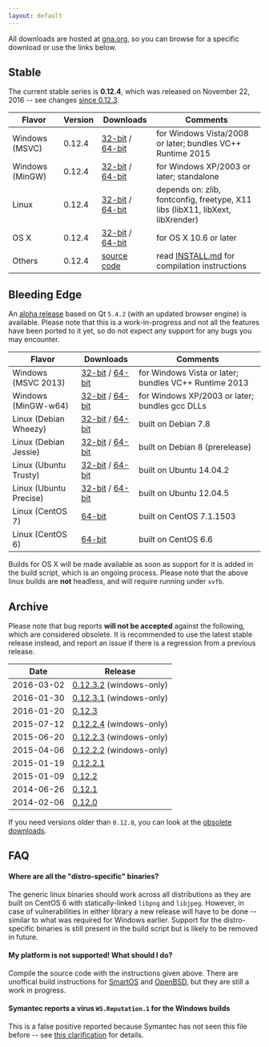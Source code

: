 ```yaml
---
layout: default
---
```


All downloads are hosted at [gna.org](http://download.gna.org/wkhtmltopdf/), so you can browse for a specific download or use the links below.

## Stable

The current stable series is **0.12.4**, which was released on November 22, 2016 -- see changes [since 0.12.3](https://github.com/wkhtmltopdf/wkhtmltopdf/releases/tag/0.12.4).

Flavor          | Version      | Downloads                                                                                                                                                                                                                | Comments
------          | -------      | ---------                                                                                                                                                                                                                | --------
Windows (MSVC)  | 0.12.4       | [32-bit](http://download.gna.org/wkhtmltopdf/0.12/0.12.4/wkhtmltox-0.12.4_msvc2015-win32.exe)             /   [64-bit](http://download.gna.org/wkhtmltopdf/0.12/0.12.4/wkhtmltox-0.12.4_msvc2015-win64.exe)              | for Windows Vista/2008 or later; bundles VC++ Runtime 2015
Windows (MinGW) | 0.12.4       | [32-bit](http://download.gna.org/wkhtmltopdf/0.12/0.12.4/wkhtmltox-0.12.4_mingw-w64-cross-win32.exe)      /   [64-bit](http://download.gna.org/wkhtmltopdf/0.12/0.12.4/wkhtmltox-0.12.4_mingw-w64-cross-win64.exe)       | for Windows XP/2003 or later; standalone
Linux           | 0.12.4       | [32-bit](http://download.gna.org/wkhtmltopdf/0.12/0.12.4/wkhtmltox-0.12.4_linux-generic-i386.tar.xz)      /   [64-bit](http://download.gna.org/wkhtmltopdf/0.12/0.12.4/wkhtmltox-0.12.4_linux-generic-amd64.tar.xz)      | depends on: zlib, fontconfig, freetype, X11 libs (libX11, libXext, libXrender)
OS X            | 0.12.4       | [32-bit](http://download.gna.org/wkhtmltopdf/0.12/0.12.4/wkhtmltox-0.12.4_osx-carbon-i386.pkg)            /   [64-bit](http://download.gna.org/wkhtmltopdf/0.12/0.12.4/wkhtmltox-0.12.4_osx-cocoa-x86-64.pkg)            | for OS X 10.6 or later
Others          | 0.12.4       | [source code](http://download.gna.org/wkhtmltopdf/0.12/0.12.4/wkhtmltox-0.12.4.tar.bz2)                                                                                                                                  | read [INSTALL.md](https://github.com/wkhtmltopdf/wkhtmltopdf/blob/0.12.4/INSTALL.md#others) for compilation instructions

## Bleeding Edge

An [alpha release](https://github.com/wkhtmltopdf/wkhtmltopdf/blob/0.13/README.md#013-alpha) based on Qt `5.4.2` (with an updated browser engine) is available. Please note that this is a work-in-progress and not all the features have been ported to it yet, so do not expect any support for any bugs you may encounter.

Flavor                | Downloads                                                                                                                                                                                                                                                   | Comments
---------             | ---------                                                                                                                                                                                                                                                   | --------
Windows (MSVC 2013)   | [32-bit](https://bitbucket.org/wkhtmltopdf/wkhtmltopdf/downloads/wkhtmltox-0.13.0-alpha-7b36694_msvc2013-win32.exe)         /    [64-bit](https://bitbucket.org/wkhtmltopdf/wkhtmltopdf/downloads/wkhtmltox-0.13.0-alpha-7b36694_msvc2013-win64.exe)        | for Windows Vista or later; bundles VC++ Runtime 2013
Windows (MinGW-w64)   | [32-bit](https://bitbucket.org/wkhtmltopdf/wkhtmltopdf/downloads/wkhtmltox-0.13.0-alpha-7b36694_mingw-w64-cross-win32.exe)  /    [64-bit](https://bitbucket.org/wkhtmltopdf/wkhtmltopdf/downloads/wkhtmltox-0.13.0-alpha-7b36694_mingw-w64-cross-win64.exe) | for Windows XP/2003 or later; bundles gcc DLLs
Linux (Debian Wheezy) | [32-bit](https://bitbucket.org/wkhtmltopdf/wkhtmltopdf/downloads/wkhtmltox-0.13.0-alpha-7b36694_linux-wheezy-i386.deb)      /    [64-bit](https://bitbucket.org/wkhtmltopdf/wkhtmltopdf/downloads/wkhtmltox-0.13.0-alpha-7b36694_linux-wheezy-amd64.deb)    | built on Debian 7.8
Linux (Debian Jessie) | [32-bit](https://bitbucket.org/wkhtmltopdf/wkhtmltopdf/downloads/wkhtmltox-0.13.0-alpha-7b36694_linux-jessie-i386.deb)      /    [64-bit](https://bitbucket.org/wkhtmltopdf/wkhtmltopdf/downloads/wkhtmltox-0.13.0-alpha-7b36694_linux-jessie-amd64.deb)    | built on Debian 8 (prerelease)
Linux (Ubuntu Trusty) | [32-bit](https://bitbucket.org/wkhtmltopdf/wkhtmltopdf/downloads/wkhtmltox-0.13.0-alpha-7b36694_linux-trusty-i386.deb)      /    [64-bit](https://bitbucket.org/wkhtmltopdf/wkhtmltopdf/downloads/wkhtmltox-0.13.0-alpha-7b36694_linux-trusty-amd64.deb)    | built on Ubuntu 14.04.2
Linux (Ubuntu Precise)| [32-bit](https://bitbucket.org/wkhtmltopdf/wkhtmltopdf/downloads/wkhtmltox-0.13.0-alpha-7b36694_linux-precise-i386.deb)     /    [64-bit](https://bitbucket.org/wkhtmltopdf/wkhtmltopdf/downloads/wkhtmltox-0.13.0-alpha-7b36694_linux-precise-amd64.deb)   | built on Ubuntu 12.04.5
Linux (CentOS 7)      | [64-bit](https://bitbucket.org/wkhtmltopdf/wkhtmltopdf/downloads/wkhtmltox-0.13.0-alpha-7b36694_linux-centos7-amd64.rpm)                                                                                                                                    | built on CentOS 7.1.1503
Linux (CentOS 6)      | [64-bit](https://bitbucket.org/wkhtmltopdf/wkhtmltopdf/downloads/wkhtmltox-0.13.0-alpha-7b36694_linux-centos6-amd64.rpm)                                                                                                                                    | built on CentOS 6.6

Builds for OS X will be made available as soon as support for it is added in the build script, which is an ongoing process. Please note that the above linux builds are **not** headless, and will require running under `xvfb`.

## Archive

Please note that bug reports **will not be accepted** against the following, which are considered obsolete. It is recommended to use the latest stable release instead, and report an issue if there is a regression from a previous release.

Date       | Release
----       | -------
2016-03-02 | [0.12.3.2](http://download.gna.org/wkhtmltopdf/0.12/0.12.3.2/) (windows-only)
2016-01-30 | [0.12.3.1](http://download.gna.org/wkhtmltopdf/0.12/0.12.3.1/) (windows-only)
2016-01-20 | [0.12.3](http://download.gna.org/wkhtmltopdf/0.12/0.12.3/)
2015-07-12 | [0.12.2.4](http://download.gna.org/wkhtmltopdf/0.12/0.12.2.4/) (windows-only)
2015-06-20 | [0.12.2.3](http://download.gna.org/wkhtmltopdf/0.12/0.12.2.3/) (windows-only)
2015-04-06 | [0.12.2.2](http://download.gna.org/wkhtmltopdf/0.12/0.12.2.2/) (windows-only)
2015-01-19 | [0.12.2.1](http://download.gna.org/wkhtmltopdf/0.12/0.12.2.1/)
2015-01-09 | [0.12.2](http://download.gna.org/wkhtmltopdf/0.12/0.12.2/)
2014-06-26 | [0.12.1](http://download.gna.org/wkhtmltopdf/0.12/0.12.1/)
2014-02-06 | [0.12.0](http://download.gna.org/wkhtmltopdf/0.12/0.12.0/)

If you need versions older than `0.12.0`, you can look at the [obsolete downloads](obsolete-downloads.html).

## FAQ

#### Where are all the "distro-specific" binaries?

The generic linux binaries should work across all distributions as they are built on CentOS 6 with statically-linked `libpng` and `libjpeg`. However, in case of vulnerabilities in either library a new release will have to be done -- similar to what was required for Windows earlier. Support for the distro-specific binaries is still present in the build script but is likely to be removed in future.

#### My platform is not supported! What should I do?

Compile the source code with the instructions given above. There are unoffical build instructions for [SmartOS](https://github.com/wkhtmltopdf/wkhtmltopdf/issues/1794) and [OpenBSD](https://github.com/wkhtmltopdf/wkhtmltopdf/issues/1991), but they are still a work in progress.

#### Symantec reports a virus `WS.Reputation.1` for the Windows builds

This is a false positive reported because Symantec has not seen this file before -- see [this clarification](http://community.norton.com/forums/clarification-wsreputation1-detection) for details.
